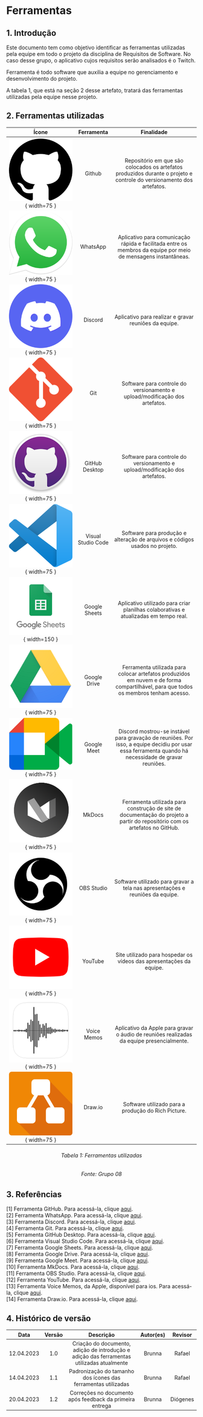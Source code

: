 # Ferramentas

## 1. Introdução
Este documento tem como objetivo identificar as ferramentas utilizadas pela equipe em todo o projeto da disciplina de Requisitos de Software. No caso desse grupo, o aplicativo cujos requisitos serão analisados é o Twitch.

Ferramenta é todo software que auxilia a equipe no gerenciamento e desenvolvimento do projeto.

A tabela 1, que está na seção 2 desse artefato, tratará das ferramentas utilizadas pela equipe nesse projeto.



## 2. Ferramentas utilizadas

| Ícone | Ferramenta | Finalidade |
| :-----: | :----: | :-----------: |
|![GitHub Icon](./imagens/github_icon.png){ width=75 } | Github  | Repositório em que são colocados os artefatos produzidos durante o projeto e controle do versionamento dos artefatos.  |
|![WhatsApp Icon](./imagens/whatsapp_icon.png){ width=75 } | WhatsApp | Aplicativo para comunicação rápida e facilitada entre os membros da equipe por meio de mensagens instantâneas. |
|![Discord Icon](./imagens/discord_icon.png){ width=75 } |  Discord  | Aplicativo para realizar e gravar reuniões da equipe. |
|![Git Icon](./imagens/git_icon.png){ width=75 } |  Git  | Software para controle do versionamento e upload/modificação dos artefatos. |
|![GitHub Desktop Icon](./imagens/github_desktop_icon.png){ width=75 } | GitHub Desktop | Software para controle do versionamento e upload/modificação dos artefatos. |
|![VS Code Icon](./imagens/vscode_icon.png){ width=75 } | Visual Studio Code  | Software para produção e alteração de arquivos e códigos usados no projeto. |
|![Google Sheets Icon](./imagens/google_sheets_icon.png){ width=150 }  |  Google Sheets  | Aplicativo utilizado para criar planilhas colaborativas e atualizadas em tempo real. |
|![Google Drive Icon](./imagens/google_drive_icon.png){ width=75 } | Google Drive  | Ferramenta utilizada para colocar artefatos produzidos em nuvem e de forma compartilhável, para que todos os membros tenham acesso.  |
|![Google Meet Icon](./imagens/google_meet_icon.png){ width=75 } | Google Meet | Discord mostrou-se instável para gravação de reuniões. Por isso, a equipe decidiu por usar essa ferramenta quando há necessidade de gravar reuniões. |
|![MkDocs Icon](./imagens/mkdocs_icon.png){ width=75 } |  MkDocs  | Ferramenta utilizada para construção de site de documentação do projeto a partir do repositório com os artefatos no GitHub. |
|![OBS Studio Icon](./imagens/obsstudio_icon.png){ width=75 } |  OBS Studio  | Software utilizado para gravar a tela nas apresentações e reuniões da equipe. |
|![YouTube Icon](./imagens/youtube_icon.png){ width=75 } | YouTube | Site utilizado para hospedar os vídeos das apresentações da equipe. |
|![Voice Memos Icon](./imagens/apple_voice_recorder_icon.png){ width=75 } | Voice Memos | Aplicativo da Apple para gravar o áudio de reuniões realizadas da equipe presencialmente. |
|![Draw.io Icon](./imagens/drawio_icon.png){ width=75 } | Draw.io | Software utilizado para a produção do Rich Picture. |
<h6 align = "center"> Tabela 1: Ferramentas utilizadas </h6>
<h6 align = "center"> Fonte: Grupo 08 </h6>

## 3. Referências

[1] Ferramenta GitHub. Para acessá-la, clique [aqui](https://github.com). <br/>
[2] Ferramenta WhatsApp. Para acessá-la, clique [aqui](https://web.whatsapp.com). <br/>
[3] Ferramenta Discord. Para acessá-la, clique [aqui](https://discord.com). <br/>
[4] Ferramenta Git. Para acessá-la, clique [aqui](https://git-scm.com). <br/>
[5] Ferramenta GitHub Desktop. Para acessá-la, clique [aqui](https://desktop.github.com). <br/>
[6] Ferramenta Visual Studio Code. Para acessá-la, clique [aqui](https://code.visualstudio.com). <br/>
[7] Ferramenta Google Sheets. Para acessá-la, clique [aqui](https://www.google.com/sheets/about/). <br/>
[8] Ferramenta Google Drive. Para acessá-la, clique [aqui](https://www.google.com/intl/pt-br/drive/about.html). <br/>
[9] Ferramenta Google Meet. Para acessá-la, clique [aqui](https://meet.google.com). <br/>
[10] Ferramenta MkDocs. Para acessá-la, clique [aqui](https://www.mkdocs.org). <br/>
[11] Ferramenta OBS Studio. Para acessá-la, clique [aqui](https://obsproject.com/pt-br). <br/>
[12] Ferramenta YouTube. Para acessá-la, clique [aqui](https://www.youtube.com). <br/>
[13] Ferramenta Voice Memos, da Apple, disponível para ios. Para acessá-la, clique [aqui](https://apps.apple.com/us/app/voice-memos/id1069512134). <br/>
[14] Ferramenta Draw.io. Para acessá-la, clique [aqui](https://app.diagrams.net). <br/>





## 4. Histórico de versão
|    Data    | Versão | Descrição                                                                      | Autor(es)  | Revisor  |
| :--------: | :----: | :----------------------------------------------------------------------------: | :--------: | :------: |
| 12.04.2023 | 1.0    | Criação do documento, adição de introdução e adição das ferramentas utilizadas atualmente |   Brunna   |    Rafael     |
| 14.04.2023 | 1.1    | Padronização do tamanho dos ícones das ferramentas utilizadas |   Brunna   |    Rafael     |
| 20.04.2023 | 1.2    | Correções no documento após feedback da primeira entrega |   Brunna   |    Diógenes     |

